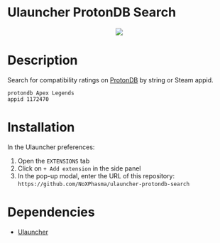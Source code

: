 # Ulauncher ProtonDB Search

<p align="center">
 <img src="https://user-images.githubusercontent.com/7719590/185583814-2f1899c6-44b0-4842-9748-6d97a24902e3.png" />
</p>

# Description
Search for compatibility ratings on <a href="https://www.protondb.com/app/960090" target="_blank">ProtonDB</a> by string or Steam appid.

`protondb Apex Legends`<br>
`appid 1172470`

# Installation
In the Ulauncher preferences:
1. Open the `EXTENSIONS` tab
2. Click on `+ Add extension` in the side panel
3. In the pop-up modal, enter the URL of this repository: `https://github.com/NoXPhasma/ulauncher-protondb-search`


# Dependencies
- [Ulauncher](https://ulauncher.io/)
